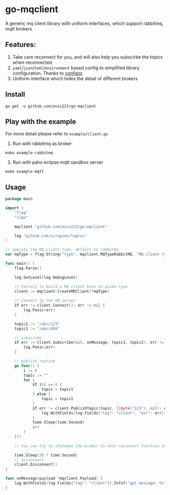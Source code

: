 # go-mqclient

A generic mq client library with uniform interfaces, which support rabbitmq, mqtt brokers

## Features:

1. Take care reconnect for you, and will also help you subscirbe the topics when reconnected
2. `yaml`/`json`/`toml`/`environment` based config to simplified library configuration. Thanks to [configor](https://github.com/jinzhu/configor)
3. Uniform interface which hides the detail of different brokers

## Install

```
go get -u github.com/enix223/go-mqclient
```

## Play with the example

For more detail please refer to `example/client.go`

1. Run with rabbitmq as broker

```
make example-rabbitmq
```

2. Run with paho eclipse mqtt sandbox server

```
make example-mqtt
```

## Usage

```go
package main

import (
	"flag"
	"time"

	mqclient "github.com/enix223/go-mqclient"

	log "github.com/sirupsen/logrus"
)

// specify the MQ client type, default to rabbitmq
var mqType = flag.String("type", mqclient.MQTypeRabbitMQ, "MQ client type")

func main() {
	flag.Parse()

	log.SetLevel(log.DebugLevel)

    // Factory to build a MQ client base on given type
    client := mqclient.CreateMQClient(*mqType)
    
    // Connect to the MQ server
	if err := client.Connect(); err != nil {
		log.Panic(err)
	}

	topic1 := "/abc/123"
	topic2 := "/abc/456"

	// subscribe
	if err := client.Subscribe(nil, onMessage, topic1, topic2); err != nil {
		log.Panic(err)
	}

	// publish routine
	go func() {
		i := 0
		topic := ""
		for {
			if i%2 == 0 {
				topic = topic1
			} else {
				topic = topic2
			}
			if err := client.PublishTopic(topic, []byte("123"), nil); err != nil {
				log.WithFields(log.Fields{"tag": "client", "err": err}).Error("publish failed")
			}
			time.Sleep(time.Second)
			i++
		}
    }()
    
    // You can try to shutdown the broker to test reconnect function now

    time.Sleep(20 * time.Second)
    // disconnect
	client.Disconnect()
}

func onMessage(payload *mqclient.Payload) {
	log.WithFields(log.Fields{"tag": "client"}).Infof("got message: %v", payload)
}
```
